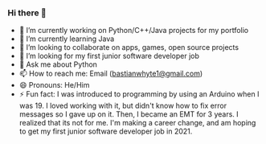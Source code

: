 ### Hi there 👋


- 🔭 I’m currently working on Python/C++/Java projects for my portfolio
- 🌱 I’m currently learning Java
- 👯 I’m looking to collaborate on apps, games, open source projects
- 🤔 I’m looking for my first junior software developer job
- 💬 Ask me about Python
- 📫 How to reach me: Email (bastianwhyte1@gmail.com)
- 😄 Pronouns: He/Him
- ⚡ Fun fact: I was introduced to programming by using an Arduino when I was 19. I loved working with it, but didn't know how to fix error messages so I gave up on it. Then, I became an EMT for 3 years. I realized that its not for me. I'm making a career change, and am hoping to get my first junior software developer job in 2021.

